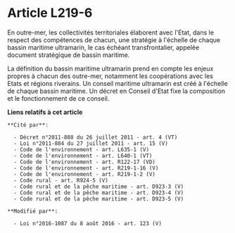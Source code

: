 # Article L219-6

En outre-mer, les collectivités territoriales élaborent avec l'Etat, dans le respect des compétences de chacun, une stratégie
à l'échelle de chaque bassin maritime ultramarin, le cas échéant transfrontalier, appelée document stratégique de bassin
maritime. 

La définition du bassin maritime ultramarin prend en compte les enjeux propres à chacun des outre-mer, notamment les
coopérations avec les Etats et régions riverains. Un conseil maritime ultramarin est créé à l'échelle de chaque bassin
maritime. Un décret en Conseil d'Etat fixe la composition et le fonctionnement de ce conseil.

**Liens relatifs à cet article**

	**Cité par**:

	  - Décret n°2011-888 du 26 juillet 2011 - art. 4 (VT)
	  - Loi n°2011-884 du 27 juillet 2011 - art. 15 (V)
	  - Code de l'environnement - art. L635-1 (V)
	  - Code de l'environnement - art. L640-1 (VT)
	  - Code de l'environnement - art. R122-17 (VD)
	  - Code de l'environnement - art. R219-1-16 (V)
	  - Code de l'environnement - art. R219-1-2 (V)
	  - Code rural - art. R924-5 (V)
	  - Code rural et de la pêche maritime - art. D923-3 (V)
	  - Code rural et de la pêche maritime - art. D923-4 (V)
	  - Code rural et de la pêche maritime - art. D923-5 (V)

	**Modifié par**:

	  - Loi n°2016-1087 du 8 août 2016 - art. 123 (V)
